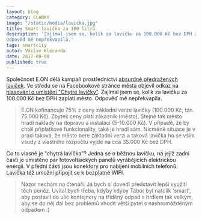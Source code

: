 ```yaml
---
layout: blog
category: CLANKY
image: "/static/media/lavicka.jpg"
title: Smart lavička za 100 litrů
description: 'Zajímal jsem se, kolik za lavičku za 100.000 Kč bez DPH zaplatí město.
Odpověď mě nepřekvapila.'
tags: smartcity
autor: Václav Klecanda
date: 2017-09-08
published: true
---
```


Společnost E.ON dělá kampaň prostřednictví [absurdně předražených laviček](http://www.lavickynaslunci.cz/).
Ve středu se na Facebookové stránce města objevil odkaz na [hlasování o umístění "Chytré lavičky"](https://www.facebook.com/mutaborcz/posts/1659577724115162).
Zajímal jsem se, kolik za lavičku za 100.000 Kč bez DPH zaplatí město.
Odpověď mě nepřekvapila.

> E.ON kofinancuje 75% z ceny základní verze lavičky (100.000 Kč, tzn. 75.000 Kč).
Zbytek ceny platí zákazník (město).
Stejně tak město hradí náklady na dopravu a instalaci (5-10.000 Kč).
V případě, že by chtěl příplatkové funkcionality, také je hradí sám.
Nicméně situace je v praxi taková, že město bere základní verzi a taková lavička ho se vším všudy z vlastního rozpočtu vyjde na cca 35.000 Kč bez DPH.

Co to vlasně je "chytrá lavička"?
Jedná se o běžnou lavičku, na jejíž zadní části je umístěno pár fotovoltaických panelů vyrábějících elektrickou energii.
V přední části jsou konektory pro nabíjení mobilních telefonů.
Lavička též umožní připojit se k bezplatné WIFI.

> Názor nechám na čtenáři.
Já bych si dovedl představit lepší využití těch peněz.
Uvítal bych třeba, kdyby kdyby Tábor byl natolik 'smart',
aby postavil do ulic kontejnery na tříděný odpad s hrdlem tak velkým,
aby se do něj dal bez problémů vhodit větší pytel s nashromážděným odpadem :)
